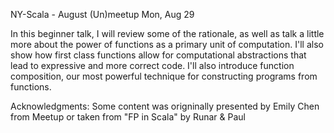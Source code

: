 NY-Scala - August (Un)meetup  Mon, Aug 29
   
In this beginner talk, I will review some of the rationale, as well as talk a little more 
about the power of functions as a primary unit of computation. I'll also show how first class 
functions allow for computational abstractions that lead to expressive and more correct code.
I'll also introduce function composition, our most powerful technique for constructing programs
from functions. 

Acknowledgments: Some content was origninally presented by Emily Chen from Meetup or taken from "FP in Scala" by Runar & Paul
